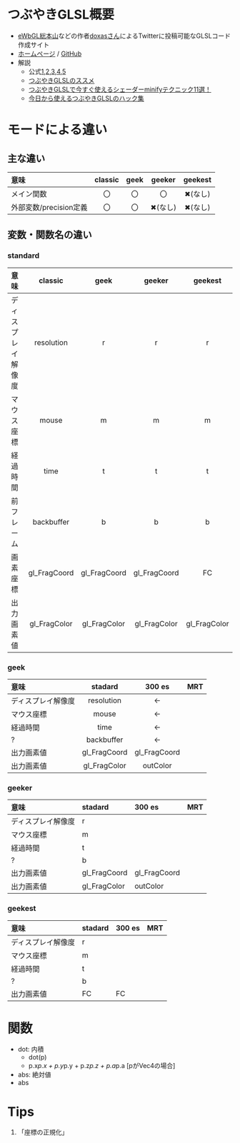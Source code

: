 # つぶやきGLSL概要
- [eWbGL総本山](https://webgl.souhonzan.org/)などの作者[doxasさん](https://twitter.com/h_doxas?ref_src=twsrc%5Egoogle%7Ctwcamp%5Eserp%7Ctwgr%5Eauthor)によるTwitterに投稿可能なGLSLコード作成サイト
- [ホームページ](https://twigl.app/) / [GitHub](https://github.com/doxas/twigl)
- 解説
  - 公式[1](https://webgl.souhonzan.org/entry/?v=1708),[2](https://webgl.souhonzan.org/entry/?v=1709),[3](https://webgl.souhonzan.org/entry/?v=1710),[4](https://webgl.souhonzan.org/entry/?v=1711),[5](https://webgl.souhonzan.org/entry/?v=1712)
  - [つぶやきGLSLのススメ](https://www.slideshare.net/yutakasato391/glsl-249579645)
  - [つぶやきGLSLで今すぐ使えるシェーダーminifyテクニック11選！](https://notargs.hateblo.jp/entry/twigl_minify)
  - [今日から使えるつぶやきGLSLのハック集](https://scrapbox.io/sayachang/%E4%BB%8A%E6%97%A5%E3%81%8B%E3%82%89%E4%BD%BF%E3%81%88%E3%82%8B%E3%81%A4%E3%81%B6%E3%82%84%E3%81%8DGLSL%E3%81%AE%E3%83%8F%E3%83%83%E3%82%AF%E9%9B%86)

# モードによる違い

## 主な違い
| 意味                   | classic | geek  | geeker  | geekest |
| :--------------------- | :-----: | :---: | :-----: | :-----: |
| メイン関数             |   〇    |  〇   |   〇    | ✖(なし) |
| 外部変数/precision定義 |   〇    |  〇   | ✖(なし) | ✖(なし) |
## 変数・関数名の違い
### standard
| 意味               |   classic    |     geek     |    geeker    |   geekest    |
| :----------------- | :----------: | :----------: | :----------: | :----------: |
| ディスプレイ解像度 |  resolution  |      r       |      r       |      r       |
| マウス座標         |    mouse     |      m       |      m       |      m       |
| 経過時間           |     time     |      t       |      t       |      t       |
| 前フレーム                  |  backbuffer  |      b       |      b       |      b       |
| 画素座標           | gl_FragCoord | gl_FragCoord | gl_FragCoord |      FC      |
| 出力画素値         | gl_FragColor | gl_FragColor | gl_FragColor | gl_FragColor |

### geek
| 意味               |   stadard    |    300 es    |  MRT  |
| :----------------- | :----------: | :----------: | :---: |
| ディスプレイ解像度 |  resolution  |      ←       |       |
| マウス座標         |    mouse     |      ←       |       |
| 経過時間           |     time     |      ←       |       |
| ?                  |  backbuffer  |      ←       |       |
| 出力画素値         | gl_FragCoord | gl_FragCoord |       |
| 出力画素値         | gl_FragColor |   outColor   |       |

### geeker
| 意味               | stadard      | 300 es       | MRT  |
| :----------------- | :----------- | :----------- | :--- |
| ディスプレイ解像度 | r            |              |      |
| マウス座標         | m            |              |      |
| 経過時間           | t            |              |      |
| ?                  | b            |              |      |
| 出力画素値         | gl_FragCoord | gl_FragCoord |      |
| 出力画素値         | gl_FragColor | outColor     |      |

### geekest
| 意味               | stadard | 300 es | MRT  |
| :----------------- | :------ | :----- | :--- |
| ディスプレイ解像度 | r       |        |      |
| マウス座標         | m       |        |      |
| 経過時間           | t       |        |      |
| ?                  | b       |        |      |
| 出力画素値         | FC      | FC     |      |


# 関数
- dot: 内積
  - dot(p)
  - p.x*p.x + p.y*p.y + p.z*p.z + p.a*p.a [pがVec4の場合]
- abs: 絶対値
- abs
# Tips
1. 「座標の正規化」